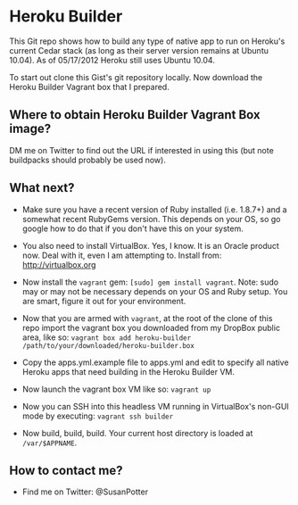 # Heroku Builder #

This Git repo shows how to build any type of native app to run on
Heroku's current Cedar stack (as long as their server version remains at
Ubuntu 10.04). As of 05/17/2012 Heroku still uses Ubuntu 10.04.

To start out clone this Gist's git repository locally. Now download the
Heroku Builder Vagrant box that I prepared.

## Where to obtain Heroku Builder Vagrant Box image? ##

DM me on Twitter to find out the URL if interested in using this (but note
buildpacks should probably be used now).

## What next? ##

* Make sure you have a recent version of Ruby installed (i.e. 1.8.7+) and a
somewhat recent RubyGems version. This depends on your OS, so go google how
to do that if you don't have this on your system.

* You also need to install VirtualBox. Yes, I know. It is an Oracle product
now. Deal with it, even I am attempting to. Install from:
http://virtualbox.org

* Now install the `vagrant` gem: `[sudo] gem install vagrant`. Note: sudo
may or may not be necessary depends on your OS and Ruby setup. You are
smart, figure it out for your environment.

* Now that you are armed with `vagrant`, at the root of the clone of this
repo import the vagrant box you downloaded from my DropBox public area, like
so:
`vagrant box add heroku-builder /path/to/your/downloaded/heroku-builder.box`

* Copy the apps.yml.example file to apps.yml and edit to specify all native
Heroku apps that need building in the Heroku Builder VM.

* Now launch the vagrant box VM like so: `vagrant up`

* Now you can SSH into this headless VM running in VirtualBox's non-GUI mode
by executing: `vagrant ssh builder`

* Now build, build, build. Your current host directory is loaded at
`/var/$APPNAME`.

## How to contact me? ##

* Find me on Twitter: @SusanPotter
